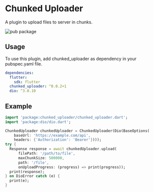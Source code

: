 # Chunked Uploader

A plugin to upload files to server in chunks.

![pub package](https://img.shields.io/pub/v/chunked_uploader.svg)

## Usage

To use this plugin, add chunked_uploader as dependency in your pubspec.yaml file.

``` yaml
dependencies:
  flutter:
    sdk: flutter
  chunked_uploader: ^0.0.2+1
  dio: ^3.0.10
```

## Example

``` dart
import 'package:chunked_uploader/chunked_uploader.dart';
import 'package:dio/dio.dart';

ChunkedUploader chunkedUploader = ChunkedUploader(Dio(BaseOptions(
    baseUrl: 'https://example.com/api',
    headers: {'Authorization': 'Bearer'})));
try {
  Response response = await chunkedUploader.upload(
      filePath: '/path/to/file',
      maxChunkSize: 500000,
      path: '/file',
      onUploadProgress: (progress) => print(progress));
  print(response);
} on DioError catch (e) {
  print(e);
}
```
